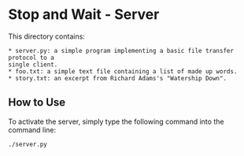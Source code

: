 # Stop and Wait - Server

This directory contains:
~~~
* server.py: a simple program implementing a basic file transfer protocol to a
single client.
* foo.txt: a simple text file containing a list of made up words.
* story.txt: an excerpt from Richard Adams's "Watership Down".
~~~

## How to Use

To activate the server, simply type the following command into the command
line:
~~~
./server.py
~~~
